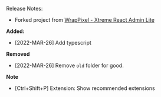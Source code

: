 Release Notes:
- Forked project from [WrapPixel - Xtreme React Admin Lite](https://www.wrappixel.com/templates/xtreme-react-admin-lite)

**Added:**
- [2022-MAR-26] Add typescript

**Removed**
- [2022-MAR-26] Remove `old` folder for good.

**Note**
- [Ctrl+Shift+P] Extension: Show recommended extensions